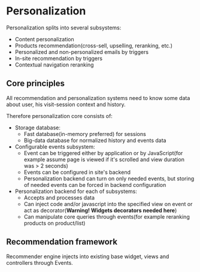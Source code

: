 # Personalization

Personalization splits into several subsystems:

- Content personalization
- Products recommendation(cross-sell, upselling, reranking, etc.)
- Personalized and non-personalized emails by triggers
- In-site recommendation by triggers
- Contextual navigation reranking

## Core principles

All recommendation and personalization systems need to know some data about user, his visit-session context and history.

Therefore personalization core consists of:

- Storage database:
	+ Fast database(in-memory preferred) for sessions
	+ Big-data database for normalized history and events data
- Configurable events subsystem:
	+ Event can be triggered either by application or by JavaScript(for example assume page is viewed if it's scrolled and view duration was > 2 seconds)
	+ Events can be configured in site's backend
	+ Personalization backend can turn on only needed events, but storing of needed events can be forced in backend configuration
- Personalization backend for each of subsystems:
	+ Accepts and processes data
	+ Can inject code and/or javascript into the specified view on event or act as decorator(**Warning! Widgets decorators needed here**)
	+ Can manipulate core queries through events(for example reranking products on product/list)

## Recommendation framework

Recommender engine injects into existing base widget, views and controllers through Events.